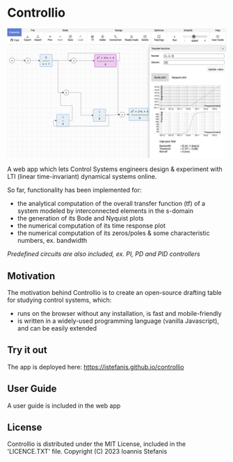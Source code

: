 # Controllio

![app](https://github.com/istefanis/controllio/blob/main/assets/img/app.png)

A web app which lets Control Systems engineers design & experiment with LTI (linear time-invariant) dynamical systems online.

So far, functionality has been implemented for:

- the analytical computation of the overall transfer function (tf) of a system modeled by interconnected elements in the s-domain
- the generation of its Bode and Nyquist plots
- the numerical computation of its time response plot
- the numerical computation of its zeros/poles & some characteristic numbers, ex. bandwidth

_Predefined circuits are also included, ex. PI, PD and PID controllers_

## Motivation

The motivation behind Controllio is to create an open-source drafting table for studying control systems, which:

- runs on the browser without any installation, is fast and mobile-friendly
- is written in a widely-used programming language (vanilla Javascript), and can be easily extended

## Try it out

The app is deployed here: https://istefanis.github.io/controllio

## User Guide

A user guide is included in the web app

## License

Controllio is distributed under the MIT License, included in the 'LICENCE.TXT' file.
Copyright (C) 2023 Ioannis Stefanis
